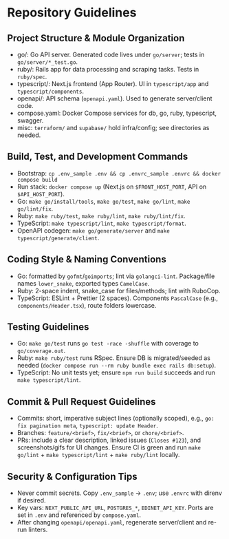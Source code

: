 # Repository Guidelines

## Project Structure & Module Organization
- go/: Go API server. Generated code lives under `go/server`; tests in `go/server/*_test.go`.
- ruby/: Rails app for data processing and scraping tasks. Tests in `ruby/spec`.
- typescript/: Next.js frontend (App Router). UI in `typescript/app` and `typescript/components`.
- openapi/: API schema (`openapi.yaml`). Used to generate server/client code.
- compose.yaml: Docker Compose services for db, go, ruby, typescript, swagger.
- misc: `terraform/` and `supabase/` hold infra/config; see directories as needed.

## Build, Test, and Development Commands
- Bootstrap: `cp .env_sample .env && cp .envrc_sample .envrc && docker compose build`
- Run stack: `docker compose up` (Next.js on `$FRONT_HOST_PORT`, API on `$API_HOST_PORT`).
- Go: `make go/install/tools`, `make go/test`, `make go/lint`, `make go/lint/fix`.
- Ruby: `make ruby/test`, `make ruby/lint`, `make ruby/lint/fix`.
- TypeScript: `make typescript/lint`, `make typescript/format`.
- OpenAPI codegen: `make go/generate/server` and `make typescript/generate/client`.

## Coding Style & Naming Conventions
- Go: formatted by `gofmt`/`goimports`; lint via `golangci-lint`. Package/file names `lower_snake`, exported types `CamelCase`.
- Ruby: 2-space indent, snake_case for files/methods; lint with RuboCop.
- TypeScript: ESLint + Prettier (2 spaces). Components `PascalCase` (e.g., `components/Header.tsx`), route folders lowercase.

## Testing Guidelines
- Go: `make go/test` runs `go test -race -shuffle` with coverage to `go/coverage.out`.
- Ruby: `make ruby/test` runs RSpec. Ensure DB is migrated/seeded as needed (`docker compose run --rm ruby bundle exec rails db:setup`).
- TypeScript: No unit tests yet; ensure `npm run build` succeeds and run `make typescript/lint`.

## Commit & Pull Request Guidelines
- Commits: short, imperative subject lines (optionally scoped), e.g., `go: fix pagination meta`, `typescript: update Header`.
- Branches: `feature/<brief>`, `fix/<brief>`, or `chore/<brief>`.
- PRs: include a clear description, linked issues (`Closes #123`), and screenshots/gifs for UI changes. Ensure CI is green and run `make go/lint` + `make typescript/lint` + `make ruby/lint` locally.

## Security & Configuration Tips
- Never commit secrets. Copy `.env_sample` → `.env`; use `.envrc` with direnv if desired.
- Key vars: `NEXT_PUBLIC_API_URL`, `POSTGRES_*`, `EDINET_API_KEY`. Ports are set in `.env` and referenced by `compose.yaml`.
- After changing `openapi/openapi.yaml`, regenerate server/client and re-run linters.

